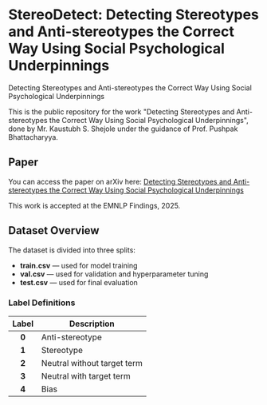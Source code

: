 # StereoDetect: Detecting Stereotypes and Anti-stereotypes the Correct Way Using Social Psychological Underpinnings
Detecting Stereotypes and Anti-stereotypes the Correct Way Using Social Psychological Underpinnings

This is the public repository for the work "Detecting Stereotypes and Anti-stereotypes the Correct Way Using Social Psychological Underpinnings",
done by Mr. Kaustubh S. Shejole under the guidance of Prof. Pushpak Bhattacharyya.

## Paper

You can access the paper on arXiv here: [Detecting Stereotypes and Anti-stereotypes the Correct Way Using Social Psychological Underpinnings](https://arxiv.org/abs/2504.03352)

This work is accepted at the EMNLP Findings, 2025.


## Dataset Overview

The dataset is divided into three splits:
- **train.csv** — used for model training  
- **val.csv** — used for validation and hyperparameter tuning  
- **test.csv** — used for final evaluation  

### Label Definitions

| Label | Description |
|:------:|-------------|
| **0** | Anti-stereotype |
| **1** | Stereotype |
| **2** | Neutral without target term |
| **3** | Neutral with target term |
| **4** | Bias |

